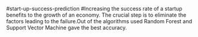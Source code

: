 #start-up-success-prediction
#Increasing the success rate of a startup benefits to the growth of an economy. The crucial step is to eliminate the factors leading to the failure.Out of the algorithms used Random Forest and Support Vector Machine gave the best accuracy.
